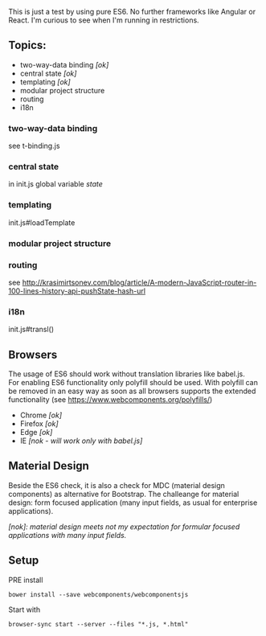 This is just a test by using pure ES6. No further frameworks like Angular or React.
I'm curious to see when I'm running in restrictions.

## Topics: 

- two-way-data binding *[ok]*
- central state *[ok]*
- templating *[ok]*
- modular project structure
- routing
- i18n 

### two-way-data binding

see t-binding.js

### central state

in init.js global variable *state*

### templating

init.js#loadTemplate 

### modular project structure

### routing

see http://krasimirtsonev.com/blog/article/A-modern-JavaScript-router-in-100-lines-history-api-pushState-hash-url

### i18n

init.js#transl()


## Browsers

The usage of ES6 should work without translation libraries like babel.js.  
For enabling ES6 functionality only polyfill should be used. With polyfill can be removed in an easy way as soon as all browsers supports the extended functionality (see https://www.webcomponents.org/polyfills/)

- Chrome *[ok]*
- Firefox *[ok]*
- Edge *[ok]*
- IE *[nok - will work only with babel.js]*


## Material Design

Beside the ES6 check, it is also a check for MDC (material design components) as alternative for Bootstrap.
The challeange for material design: form focused application (many input fields, as usual for enterprise applications).

*[nok]: material design meets not my expectation for formular focused applications with many input fields.*


## Setup 

PRE install

    bower install --save webcomponents/webcomponentsjs
 
Start with 

    browser-sync start --server --files "*.js, *.html"